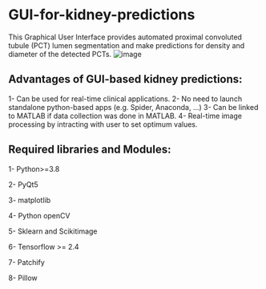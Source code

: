 # GUI-for-kidney-predictions
This Graphical User Interface provides automated proximal convoluted tubule (PCT) lumen segmentation and make predictions for density and diameter of the detected PCTs.
![image](https://user-images.githubusercontent.com/78983558/208538781-799bef2b-f7a2-4416-86ea-af9807484c8b.png)

## Advantages of GUI-based kidney predictions:
1- Can be used for real-time clinical applications.
2- No need to launch standalone python-based apps (e.g. Spider, Anaconda, ...)
3- Can be linked to MATLAB if data collection was done in MATLAB. 
4- Real-time image processing by intracting with user to set optimum values. 
## Required libraries and Modules:
1- Python>=3.8

2- PyQt5

3- matplotlib

4- Python openCV

5- Sklearn and Scikitimage

6- Tensorflow >= 2.4

7- Patchify

8- Pillow
